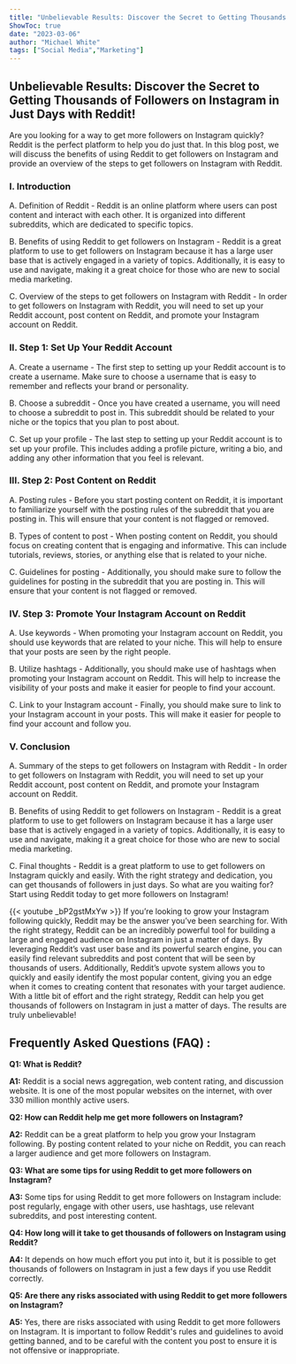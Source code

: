 ```yaml
---
title: "Unbelievable Results: Discover the Secret to Getting Thousands of Followers on Instagram in Just Days with Reddit!"
ShowToc: true 
date: "2023-03-06"
author: "Michael White" 
tags: ["Social Media","Marketing"]
---
```

## Unbelievable Results: Discover the Secret to Getting Thousands of Followers on Instagram in Just Days with Reddit!

Are you looking for a way to get more followers on Instagram quickly? Reddit is the perfect platform to help you do just that. In this blog post, we will discuss the benefits of using Reddit to get followers on Instagram and provide an overview of the steps to get followers on Instagram with Reddit.

### I. Introduction

A. Definition of Reddit - Reddit is an online platform where users can post content and interact with each other. It is organized into different subreddits, which are dedicated to specific topics.

B. Benefits of using Reddit to get followers on Instagram - Reddit is a great platform to use to get followers on Instagram because it has a large user base that is actively engaged in a variety of topics. Additionally, it is easy to use and navigate, making it a great choice for those who are new to social media marketing.

C. Overview of the steps to get followers on Instagram with Reddit - In order to get followers on Instagram with Reddit, you will need to set up your Reddit account, post content on Reddit, and promote your Instagram account on Reddit.

### II. Step 1: Set Up Your Reddit Account

A. Create a username - The first step to setting up your Reddit account is to create a username. Make sure to choose a username that is easy to remember and reflects your brand or personality.

B. Choose a subreddit - Once you have created a username, you will need to choose a subreddit to post in. This subreddit should be related to your niche or the topics that you plan to post about.

C. Set up your profile - The last step to setting up your Reddit account is to set up your profile. This includes adding a profile picture, writing a bio, and adding any other information that you feel is relevant.

### III. Step 2: Post Content on Reddit

A. Posting rules - Before you start posting content on Reddit, it is important to familiarize yourself with the posting rules of the subreddit that you are posting in. This will ensure that your content is not flagged or removed.

B. Types of content to post - When posting content on Reddit, you should focus on creating content that is engaging and informative. This can include tutorials, reviews, stories, or anything else that is related to your niche.

C. Guidelines for posting - Additionally, you should make sure to follow the guidelines for posting in the subreddit that you are posting in. This will ensure that your content is not flagged or removed.

### IV. Step 3: Promote Your Instagram Account on Reddit

A. Use keywords - When promoting your Instagram account on Reddit, you should use keywords that are related to your niche. This will help to ensure that your posts are seen by the right people.

B. Utilize hashtags - Additionally, you should make use of hashtags when promoting your Instagram account on Reddit. This will help to increase the visibility of your posts and make it easier for people to find your account.

C. Link to your Instagram account - Finally, you should make sure to link to your Instagram account in your posts. This will make it easier for people to find your account and follow you.

### V. Conclusion

A. Summary of the steps to get followers on Instagram with Reddit - In order to get followers on Instagram with Reddit, you will need to set up your Reddit account, post content on Reddit, and promote your Instagram account on Reddit.

B. Benefits of using Reddit to get followers on Instagram - Reddit is a great platform to use to get followers on Instagram because it has a large user base that is actively engaged in a variety of topics. Additionally, it is easy to use and navigate, making it a great choice for those who are new to social media marketing.

C. Final thoughts - Reddit is a great platform to use to get followers on Instagram quickly and easily. With the right strategy and dedication, you can get thousands of followers in just days. So what are you waiting for? Start using Reddit today to get more followers on Instagram!

{{< youtube _bP2gstMxYw >}} 
If you’re looking to grow your Instagram following quickly, Reddit may be the answer you’ve been searching for. With the right strategy, Reddit can be an incredibly powerful tool for building a large and engaged audience on Instagram in just a matter of days. By leveraging Reddit’s vast user base and its powerful search engine, you can easily find relevant subreddits and post content that will be seen by thousands of users. Additionally, Reddit’s upvote system allows you to quickly and easily identify the most popular content, giving you an edge when it comes to creating content that resonates with your target audience. With a little bit of effort and the right strategy, Reddit can help you get thousands of followers on Instagram in just a matter of days. The results are truly unbelievable!

## Frequently Asked Questions (FAQ) :
**Q1: What is Reddit?**

**A1:** Reddit is a social news aggregation, web content rating, and discussion website. It is one of the most popular websites on the internet, with over 330 million monthly active users.

**Q2: How can Reddit help me get more followers on Instagram?**

**A2:** Reddit can be a great platform to help you grow your Instagram following. By posting content related to your niche on Reddit, you can reach a larger audience and get more followers on Instagram.

**Q3: What are some tips for using Reddit to get more followers on Instagram?**

**A3:** Some tips for using Reddit to get more followers on Instagram include: post regularly, engage with other users, use hashtags, use relevant subreddits, and post interesting content.

**Q4: How long will it take to get thousands of followers on Instagram using Reddit?**

**A4:** It depends on how much effort you put into it, but it is possible to get thousands of followers on Instagram in just a few days if you use Reddit correctly.

**Q5: Are there any risks associated with using Reddit to get more followers on Instagram?**

**A5:** Yes, there are risks associated with using Reddit to get more followers on Instagram. It is important to follow Reddit's rules and guidelines to avoid getting banned, and to be careful with the content you post to ensure it is not offensive or inappropriate.


